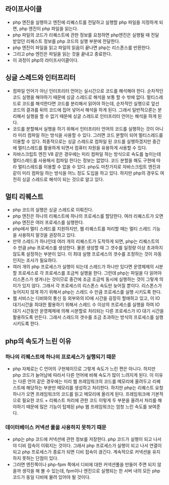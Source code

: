 ## 라이프사이클
- php 엔진을 실행하고 엔진에 리퀘스트를 전달하고 실행할 php 파일을 지정하게 되면, php 엔진이 php 파일을 읽는다.
- php 파일의 코드가 리퀘스트에 관한 정보를 요청하면 php엔진은 실행될 때 전달 받았던 리퀘스트 정보를 php 코드의 실행 부분에 전달한다.
- php 엔진이 파일을 읽고 파일의 읽음이 끝나면 php는 리스폰스를 반환한다. 
- 그리고 php 엔진은 파일을 읽는 것을 끝내고 종료한다.
- 이 과정이 php의 라이프사이클이다.

## 싱글 스레드와 인터프리터
- 컴파일 언어가 아닌 인터프리터 언어는 실시간으로 코드를 해석해야 한다. 순차적인 코드 실행을 해야하기 때문에 싱글 스레드로 해석을 보통 할 수 밖에 없다. 멀티스레드로 코드를 해석한다면 코드를 분리해서 읽어야 하는데, 순차적인 실행으로 앞선 코드의 결과를 뒤의 코드에 집어 넣어서 해석을 하게 된다. 그래서 일반적으론는 분리해서 실행을 할 수 없기 때문에 싱글 스레드로 인터프리터 언어는 해석을 하게 된다.
- 코드를 분할해서 실행을 하기 위해서 인터프리터 언어의 코드를 실행하는 것이 아니라 미리 컴파일 하는 방식을 사용할 수 있다. 그러면 코드 분할이 되어 멀티스레드를 이용할 수 있다. 최종적으로는 싱글 스레드로 컴파일 된 코드를 실행하겠지만 중간에 멀티스레드를 활용하게 되면서 컴퓨터 자원을 유용하게 사용할 수 있다.
- 자바스크립트 엔진 V8 같은 경우에는 미리 컴파일 하는 방식으로 속도를 높이는데 멀티스레드를 사용해서 컴파일 한다는 정보는 없었다. 코드 분할을 해도 구현에 따라 멀티스레드를 이용할 수 없을 수 있다. php도 마찬가지로 자바스크립트 엔진과 같이 미리 컴파일 하는 방식을 어느 정도 도입을 하고 있다. 하지만 php의 경우도 여전히 싱글 스레드로 해석이 되는 것으로 알고 있다.

## 멀티 리퀘스트
- php 코드의 실행은 싱글 스레드로 이뤄진다.
- php 엔진은 하나의 리퀘스트에 하나의 프로세스를 할당한다. 여러 리퀘스트가 오면 php 엔진은 여러 프로세스를 실행한다.
- php에서 멀티 스레드를 지원하지만, 웹 리퀘스트를 처리할 때는 멀티 스레드 기능을 사용하지 말것을 권장하고 있다.
- 만약 스레드가 하나인데 여러 개의 리퀘스트가 도착하게 되면, php는 리퀘스트의 수 만큼 php 프로세스를 생성한다. 물론 생성할 때 그 갯수를 일정량 이상 초과하지 않도록 설정하는 부분이 있다. 이 최대 실행 프로세스의 갯수를 조정하는 것이 자동인지는 조사가 필요하다.
- 여러 개의 php 프로세스가 실행이 되는데 스레드가 하나만 있다면 운영체제의 시분할 프로세스로 각 프로세스를 조금씩 실행을 한다. 그런데 php는 파일을 다 읽어야 리스폰스가 생겨나는 것이므로 중간에 조금 조금씩 동시에 실행하는 것이 그렇게 의미가 있지 않다. 그래서 각 프로세스의 리스폰스 속도만 늦어질 뿐이다. 리스폰스가 늦어지지 않게 하기 위해서 php는 스레드 수 만큼 프로세스를 실행 시키도록 한다.
- 웹 서비스는 디비와의 통신 등 외부와의 IO에 시간을 굉장히 할애하고 있고, 이 IO 대기시간을 최대한 활용하기 위해서 스레드 수 이상의 프로세스를 실행을 하여 IO 대기 시간동안 운영체제에 의해 시분할로 처리되는 다른 프로세스가 IO 대기 시간을 활용하도록 만든다. 그래서 스레드의 갯수를 조금 초과하는 방식의 프로세스를 실행 시키도록 한다.


## php의 속도가 느린 이유
### 하나의 리퀘스트에 하나의 프로세스가 실행되기 때문
- php 자체로는 C 언어의 구현체이므로 그렇게 속도가 느린 편은 아니다. 하지만 php 코드가 늘어남에 따라서 다른 언어에 비해 속도가 많이 느려지게 된다. 이 이유는 다른 언어 같은 경우에는 미리 웹 프레임워크의 코드를 메모리에 올려두고 리퀘스트에 해당하는 부분만 메모리를 생성하고 처리한다. 하지만 php는 리퀘스트 요청 하나가 오면 프레임워크의 코드를 읽고 메모리에 올리게 된다. 프레임워크에 기본적으로 필요한 코드 + 리퀘스트 처리에 관한 코드 이렇게 두 부분을 올려서 처리를 해야하기 때문에 많은 기능이 탑제된 php 웹 프레임워크는 엄청 느린 속도를 보여준다.

### 데이터베이스 커넥션 풀을 사용하지 못하기 때문
- php는 php 코드에 커넥션에 관한 정보를 저장한다. php 코드가 실행이 되고 나서야 디비 접속이 이뤄지는 것이다. 그래서 php 프로세스가 실행이 되고 나서 연결이되고 php 프로세스가 종료가 되면 디비 접속이 끊긴다. 계속적으로 커넥션을 유지하지 못하는 단점이 있다.
- 그러면 엔진쪽이나 php-fpm 쪽에서 디비에 대한 커넥션풀을 만들어 주면 되지 않을까 생각을 해 볼 수 있는데, fpm이나 엔진으로 실행되는 한 서버 내의 모든 php 코드가 동일 디비에 물려 있어야 될 것이다.

